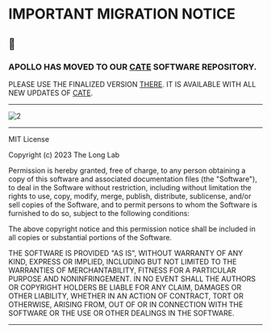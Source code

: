 
# IMPORTANT MIGRATION NOTICE

## 🔴 

### APOLLO HAS MOVED TO OUR [CATE](https://github.com/theLongLab/CATE) SOFTWARE REPOSITORY. 

PLEASE USE THE FINALIZED VERSION [THERE](https://github.com/theLongLab/CATE). IT IS AVAILABLE WITH ALL NEW UPDATES OF [CATE](https://github.com/theLongLab/CATE).

---

![2](https://github.com/theLongLab/Apollo/assets/55466094/51519eae-aacc-4afb-87aa-8a6ce20656ef)

---
MIT License

Copyright (c) 2023 The Long Lab

Permission is hereby granted, free of charge, to any person obtaining a copy
of this software and associated documentation files (the "Software"), to deal
in the Software without restriction, including without limitation the rights
to use, copy, modify, merge, publish, distribute, sublicense, and/or sell
copies of the Software, and to permit persons to whom the Software is
furnished to do so, subject to the following conditions:

The above copyright notice and this permission notice shall be included in all
copies or substantial portions of the Software.

THE SOFTWARE IS PROVIDED "AS IS", WITHOUT WARRANTY OF ANY KIND, EXPRESS OR
IMPLIED, INCLUDING BUT NOT LIMITED TO THE WARRANTIES OF MERCHANTABILITY,
FITNESS FOR A PARTICULAR PURPOSE AND NONINFRINGEMENT. IN NO EVENT SHALL THE
AUTHORS OR COPYRIGHT HOLDERS BE LIABLE FOR ANY CLAIM, DAMAGES OR OTHER
LIABILITY, WHETHER IN AN ACTION OF CONTRACT, TORT OR OTHERWISE, ARISING FROM,
OUT OF OR IN CONNECTION WITH THE SOFTWARE OR THE USE OR OTHER DEALINGS IN THE
SOFTWARE.

---
